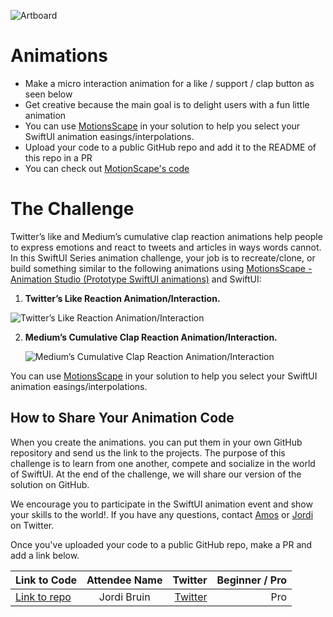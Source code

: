 ![Artboard](https://www.swiftuiseries.com/images/events/banner-animations.png)

# Animations

- Make a micro interaction animation for a like / support / clap button as seen below
- Get creative because the main goal is to delight users with a fun little animation
- You can use <u><a href="https://apps.apple.com/us/app/motionscape-animation-studio/id1616840951">MotionsScape</a></u> in your solution to help you select your SwiftUI animation easings/interpolations.
- Upload your code to a public GitHub repo and add it to the README of this repo in a PR
- You can check out [MotionScape's code](https://github.com/GetStream/motionscape-app)
               
# The Challenge

Twitter’s like and Medium’s cumulative clap reaction animations help people to express emotions and react to tweets and articles in ways words cannot. In this SwiftUI Series animation challenge, your job is to recreate/clone, or build something similar to the following animations using <a href="https://apps.apple.com/us/app/motionscape-animation-studio/id1616840951"> 
     MotionsScape - Animation Studio (Prototype SwiftUI animations)</a> and SwiftUI:

  1. **Twitter’s Like Reaction Animation/Interaction.** 

![Twitter’s Like Reaction Animation/Interaction ](https://github.com/GetStream/swiftui-series-animation-challenge/blob/main/Misc/TwitterLikeReaction.gif)
     
  2. **Medium’s Cumulative Clap Reaction Animation/Interaction.**
      
      ![Medium’s Cumulative Clap Reaction Animation/Interaction ](https://github.com/GetStream/swiftui-series-animation-challenge/blob/main/Misc/mediumClap.gif)

You can use <a href="https://apps.apple.com/us/app/motionscape-animation-studio/id1616840951"> 
     MotionsScape</a> in your solution to help you select your SwiftUI animation easings/interpolations. 

## How to Share Your Animation Code 
When you create the animations. you can put them in your own GitHub repository and send us the link to the projects. The purpose of this challenge is to learn from one another, compete and socialize in the world of SwiftUI. At the end of the challenge, we will share our version of the solution on GitHub. 

We encourage you to participate in the SwiftUI animation event and show your skills to the world!. If you have any questions, contact <a href="https://twitter.com/amos_gyamfi">Amos</a> or <a href="https://twitter.com/jordibruin"> Jordi</a> on Twitter.

Once you've uploaded your code to a public GitHub repo, make a PR and add a link below.

| Link to Code  | Attendee Name    | Twitter                                    |Beginner / Pro | 
| ------------- |:----------------:| ------------------------------------------------:|---------:|
[Link to repo]()  | Jordi Bruin | [Twitter](https://www.twitter.com/jordibruin)        | Pro |
